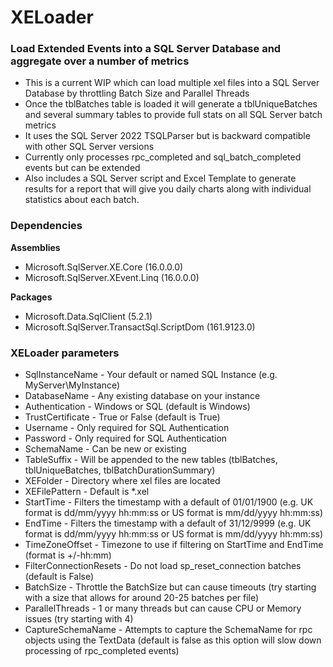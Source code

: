 # XELoader

### Load Extended Events into a SQL Server Database and aggregate over a number of metrics

* This is a current WIP which can load multiple xel files into a SQL Server Database by throttling Batch Size and Parallel Threads
* Once the tblBatches table is loaded it will generate a tblUniqueBatches and several summary tables to provide full stats on all SQL Server batch metrics
* It uses the SQL Server 2022 TSQLParser but is backward compatible with other SQL Server versions
* Currently only processes rpc_completed and sql_batch_completed events but can be extended
* Also includes a SQL Server script and Excel Template to generate results for a report that will give you daily charts along with individual statistics about each batch.

### Dependencies

**Assemblies**

* Microsoft.SqlServer.XE.Core (16.0.0.0)
* Microsoft.SqlServer.XEvent.Linq (16.0.0.0)

**Packages**

* Microsoft.Data.SqlClient (5.2.1)
* Microsoft.SqlServer.TransactSql.ScriptDom (161.9123.0)

### XELoader parameters

* SqlInstanceName - Your default or named SQL Instance (e.g. MyServer\MyInstance)
* DatabaseName - Any existing database on your instance
* Authentication - Windows or SQL (default is Windows)
* TrustCertificate - True or False (default is True)
* Username - Only required for SQL Authentication
* Password - Only required for SQL Authentication
* SchemaName - Can be new or existing
* TableSuffix - Will be appended to the new tables (tblBatches, tblUniqueBatches, tblBatchDurationSummary)
* XEFolder - Directory where xel files are located
* XEFilePattern - Default is *.xel
* StartTime - Filters the timestamp with a default of 01/01/1900 (e.g. UK format is dd/mm/yyyy hh:mm:ss or US format is mm/dd/yyyy hh:mm:ss)
* EndTime  - Filters the timestamp with a default of 31/12/9999 (e.g. UK format is dd/mm/yyyy hh:mm:ss or US format is mm/dd/yyyy hh:mm:ss)
* TimeZoneOffset - Timezone to use if filtering on StartTime and EndTime (format is +/-hh:mm)
* FilterConnectionResets - Do not load sp_reset_connection batches (default is False)
* BatchSize - Throttle the BatchSize but can cause timeouts (try starting with a size that allows for around 20-25 batches per file)
* ParallelThreads - 1 or many threads but can cause CPU or Memory issues (try starting with 4)
* CaptureSchemaName - Attempts to capture the SchemaName for rpc objects using the TextData (default is false as this option will slow down processing of rpc_completed events)
